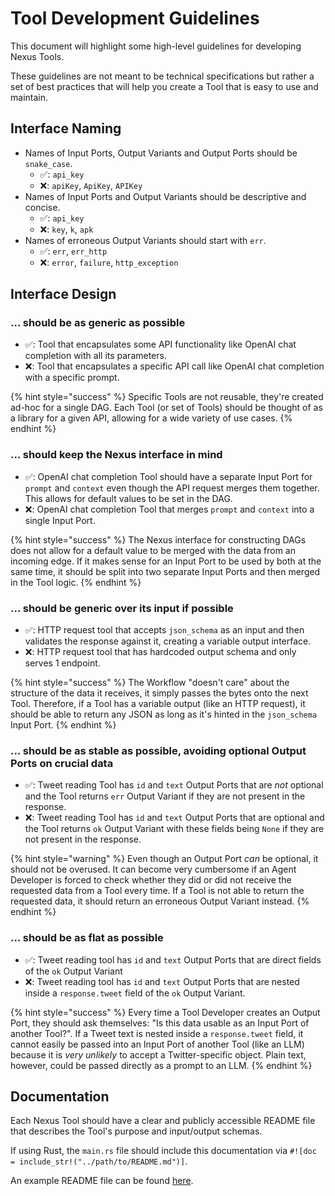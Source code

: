 # Tool Development Guidelines

This document will highlight some high-level guidelines for developing Nexus Tools.

These guidelines are not meant to be technical specifications but rather a set of best practices that will help you create a Tool that is easy to use and maintain.

## Interface Naming

- Names of Input Ports, Output Variants and Output Ports should be `snake_case`.
  - ✅: `api_key`
  - ❌: `apiKey`, `ApiKey`, `APIKey`
- Names of Input Ports and Output Variants should be descriptive and concise.
  - ✅: `api_key`
  - ❌: `key`, `k`, `apk`
- Names of erroneous Output Variants should start with `err`.
  - ✅: `err`, `err_http`
  - ❌: `error`, `failure`, `http_exception`

## Interface Design

### ... should be as generic as possible

- ✅: Tool that encapsulates some API functionality like OpenAI chat completion with all its parameters.
- ❌: Tool that encapsulates a specific API call like OpenAI chat completion with a specific prompt.

{% hint style="success" %}
Specific Tools are not reusable, they're created ad-hoc for a single DAG. Each Tool (or set of Tools) should be thought of as a library for a given API, allowing for a wide variety of use cases.
{% endhint %}

### ... should keep the Nexus interface in mind

- ✅: OpenAI chat completion Tool should have a separate Input Port for `prompt` and `context` even though the API request merges them together. This allows for default values to be set in the DAG.
- ❌: OpenAI chat completion Tool that merges `prompt` and `context` into a single Input Port.

{% hint style="success" %}
The Nexus interface for constructing DAGs does not allow for a default value to be merged with the data from an incoming edge. If it makes sense for an Input Port to be used by both at the same time, it should be split into two separate Input Ports and then merged in the Tool logic.
{% endhint %}

### ... should be generic over its input if possible

- ✅: HTTP request tool that accepts `json_schema` as an input and then validates the response against it, creating a variable output interface.
- ❌: HTTP request tool that has hardcoded output schema and only serves 1 endpoint.

{% hint style="success" %}
The Workflow "doesn't care" about the structure of the data it receives, it simply passes the bytes onto the next Tool. Therefore, if a Tool has a variable output (like an HTTP request), it should be able to return any JSON as long as it's hinted in the `json_schema` Input Port.
{% endhint %}

### ... should be as stable as possible, avoiding optional Output Ports on crucial data

- ✅: Tweet reading Tool has `id` and `text` Output Ports that are _not_ optional and the Tool returns `err` Output Variant if they are not present in the response.
- ❌: Tweet reading Tool has `id` and `text` Output Ports that are optional and the Tool returns `ok` Output Variant with these fields being `None` if they are not present in the response.

{% hint style="warning" %}
Even though an Output Port _can_ be optional, it should not be overused. It can become very cumbersome if an Agent Developer is forced to check whether they did or did not receive the requested data from a Tool every time. If a Tool is not able to return the requested data, it should return an erroneous Output Variant instead.
{% endhint %}

### ... should be as flat as possible

- ✅: Tweet reading tool has `id` and `text` Output Ports that are direct fields of the `ok` Output Variant
- ❌: Tweet reading tool has `id` and `text` Output Ports that are nested inside a `response.tweet` field of the `ok` Output Variant.

{% hint style="success" %}
Every time a Tool Developer creates an Output Port, they should ask themselves: "Is this data usable as an Input Port of another Tool?". If a Tweet text is nested inside a `response.tweet` field, it cannot easily be passed into an Input Port of another Tool (like an LLM) because it is _very unlikely_ to accept a Twitter-specific object. Plain text, however, could be passed directly as a prompt to an LLM.
{% endhint %}

## Documentation

Each Nexus Tool should have a clear and publicly accessible README file that describes the Tool's purpose and input/output schemas.

If using Rust, the `main.rs` file should include this documentation via `#![doc = include_str!("../path/to/README.md")]`.

An example README file can be found [here](../tools/llm-openai-chat-completion/README.md).
